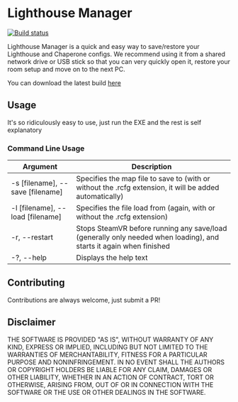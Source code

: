 # Lighthouse Manager

[![Build status](https://ci.appveyor.com/api/projects/status/ekw2gnwcdhjaphjh?svg=true)](https://ci.appveyor.com/project/FennecLabs/lighthousemanager)

Lighthouse Manager is a quick and easy way to save/restore your Lighthouse and Chaperone configs. We recommend using it from a shared network drive or USB stick so that you can very quickly open it, restore your room setup and move on to the next PC.

You can download the latest build [here](https://github.com/FennecLabsLtd/LighthouseManager/releases/latest)

## Usage

It's so ridiculously easy to use, just run the EXE and the rest is self explanatory 

### Command Line Usage

| Argument | Description |
| -------- | ----------- |
| -s [filename], --save [filename] | Specifies the map file to save to (with or without the .rcfg extension, it will be added automatically) |
| -l [filename], --load [filename] | Specifies the file load from (again, with or without the .rcfg extension) |
| -r, --restart | Stops SteamVR before running any save/load (generally only needed when loading), and starts it again when finished |
| -?, --help | Displays the help text |

## Contributing

Contributions are always welcome, just submit a PR!

## Disclaimer

THE SOFTWARE IS PROVIDED "AS IS", WITHOUT WARRANTY OF ANY KIND, EXPRESS OR IMPLIED, INCLUDING BUT NOT LIMITED TO THE WARRANTIES OF MERCHANTABILITY, FITNESS FOR A PARTICULAR PURPOSE AND NONINFRINGEMENT. IN NO EVENT SHALL THE AUTHORS OR COPYRIGHT HOLDERS BE LIABLE FOR ANY CLAIM, DAMAGES OR OTHER LIABILITY, WHETHER IN AN ACTION OF CONTRACT, TORT OR OTHERWISE, ARISING FROM, OUT OF OR IN CONNECTION WITH THE SOFTWARE OR THE USE OR OTHER DEALINGS IN THE SOFTWARE.

